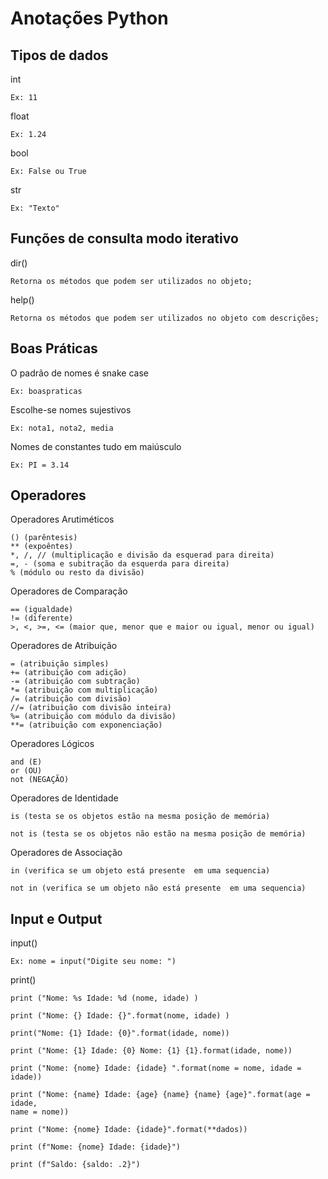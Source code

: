 # Anotações Python

## Tipos de dados

int

    Ex: 11

float

    Ex: 1.24

bool

    Ex: False ou True

str

    Ex: "Texto"

## Funções de consulta modo iterativo

dir()

    Retorna os métodos que podem ser utilizados no objeto;

help()

    Retorna os métodos que podem ser utilizados no objeto com descrições;

## Boas Práticas

O padrão de nomes é snake case

    Ex: boaspraticas

Escolhe-se nomes sujestivos

    Ex: nota1, nota2, media

Nomes de constantes tudo em maiúsculo

    Ex: PI = 3.14

## Operadores

Operadores Arutiméticos

    () (parêntesis)
    ** (expoêntes)
    *, /, // (multiplicação e divisão da esquerad para direita)
    =, - (soma e subitração da esquerda para direita)
    % (módulo ou resto da divisão)

Operadores de Comparação

    == (igualdade)
    != (diferente)
    >, <, >=, <= (maior que, menor que e maior ou igual, menor ou igual)

Operadores de Atribuição

    = (atribuição simples)
    += (atribuição com adição)
    -= (atribuição com subtração)
    *= (atribuição com multiplicação)
    /= (atribuição com divisão)
    //= (atribuição com divisão inteira)
    %= (atribuição com módulo da divisão)
    **= (atribuição com exponenciação)

Operadores Lógicos

    and (E)
    or (OU)
    not (NEGAÇÃO)

Operadores de Identidade

    is (testa se os objetos estão na mesma posição de memória)
    
    not is (testa se os objetos não estão na mesma posição de memória)

Operadores de Associação

    in (verifica se um objeto está presente  em uma sequencia)

    not in (verifica se um objeto não está presente  em uma sequencia)

## Input e Output

input()

    Ex: nome = input("Digite seu nome: ")

print()

    print ("Nome: %s Idade: %d (nome, idade) )
    
    print ("Nome: {} Idade: {}".format(nome, idade) )
    
    print("Nome: {1} Idade: {0}".format(idade, nome))
    
    print ("Nome: {1} Idade: {0} Nome: {1} {1}.format(idade, nome))
    
    print ("Nome: {nome} Idade: {idade} ".format(nome = nome, idade = idade))
    
    print ("Nome: {name} Idade: {age} {name} {name} {age}".format(age = idade, 
    name = nome))
    
    print ("Nome: {nome} Idade: {idade}".format(**dados))
    
    print (f"Nome: {nome} Idade: {idade}")

    print (f"Saldo: {saldo: .2}")
